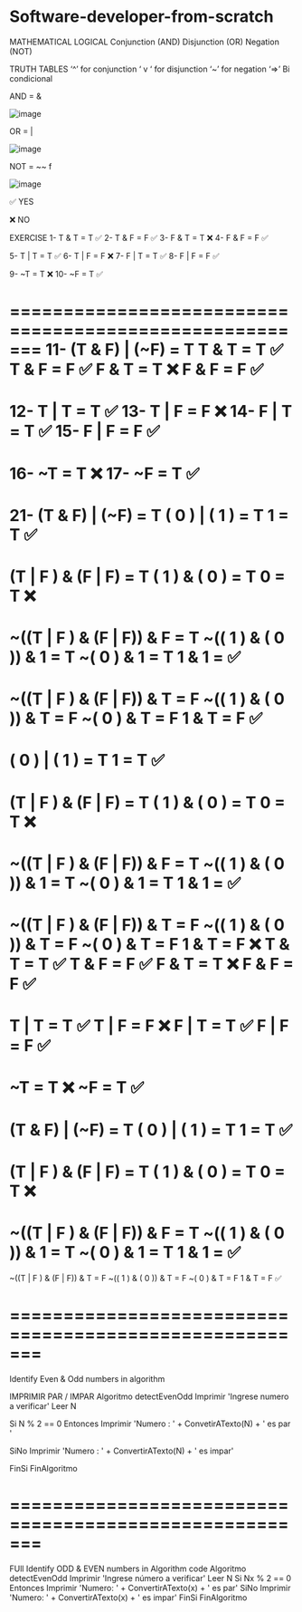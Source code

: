# Software-developer-from-scratch
MATHEMATICAL LOGICAL 
Conjunction (AND)
Disjunction (OR)
Negation (NOT)


TRUTH TABLES
‘^’ for conjunction
‘ v ‘ for disjunction
‘~’ for negation 
‘⇒’ Bi condicional


AND = &

![image](https://user-images.githubusercontent.com/105883148/205499915-ad67f00d-81ca-4906-b4d8-3cdbd4a2b8fb.png)

OR = |

![image](https://user-images.githubusercontent.com/105883148/205499929-06fb819a-e0dd-4a78-aa01-6c850256fa1c.png)


NOT = ~~ f 

![image](https://user-images.githubusercontent.com/105883148/205499956-3964dbe2-1993-485a-820d-87c3d9b592cc.png)



✅ YES 

❌ NO


EXERCISE
1- T & T = T ✅
2- T & F = F ✅
3- F & T = T ❌
4- F & F = F ✅

5- T | T = T ✅
6- T | F = F ❌
7- F | T = T ✅
8- F | F = F ✅

9- ~T = T ❌
10- ~F = T ✅

=======================================================
11- (T & F) | (~F) = T T & T = T ✅
      T & F = F  ✅
      F & T = T ❌
      F & F = F ✅
=======================================================

12- T | T = T ✅
13- T | F = F ❌
14- F | T = T ✅
15- F | F = F ✅
=======================================================

16- ~T = T ❌
17- ~F = T ✅
=======================================================

21- (T & F) | (~F) = T 
( 0 ) | ( 1 ) = T 
    1 = T ✅
=======================================================


(T | F ) & (F | F) = T
( 1 ) & ( 0 ) = T 
   0 = T ❌
=======================================================

~((T | F ) & (F | F)) & F = T
  ~(( 1 ) & ( 0 ))  & 1 = T
  ~( 0 ) & 1 = T
   1 & 1 = ✅ 
=======================================================

~((T | F ) & (F | F)) & T = F
~(( 1 ) & ( 0 )) & T = F
~( 0 ) & T  = F
   1 & T = F ✅
=======================================================

( 0 ) | ( 1 ) = T 
    1 = T ✅
=======================================================

(T | F ) & (F | F) = T
( 1 ) & ( 0 ) = T 
    0 = T ❌
=======================================================

~((T | F ) & (F | F)) & F = T
~(( 1 ) & ( 0 ))  & 1 = T
~( 0 ) & 1 = T
    1 & 1 = ✅ 
=======================================================


~((T | F ) & (F | F)) & T = F
~(( 1 ) & ( 0 )) & T = F
~( 0 ) & T  = F
1 & T = F ❌
T & T = T ✅
T & F = F  ✅
F & T = T ❌
F & F = F ✅
=======================================================

T | T = T ✅
T | F = F ❌
F | T = T ✅
F | F = F ✅
=======================================================

~T = T ❌
~F = T ✅
=======================================================


(T & F) | (~F) = T 
( 0 ) | ( 1 ) = T 
1 = T ✅
=======================================================


(T | F ) & (F | F) = T
( 1 ) & ( 0 ) = T 
0 = T ❌
=======================================================


~((T | F ) & (F | F)) & F = T
~(( 1 ) & ( 0 ))  & 1 = T
~( 0 ) & 1 = T
1 & 1 = ✅ 
=======================================================


~((T | F ) & (F | F)) & T = F
~(( 1 ) & ( 0 )) & T = F
~( 0 ) & T  = F
1 & T = F ✅




=======================================================
=======================================================
Identify Even & Odd numbers in algorithm

IMPRIMIR PAR / IMPAR
Algoritmo detectEvenOdd
Imprimir 'Ingrese numero a verificar'
Leer N

Si N % 2 == 0 Entonces 
Imprimir 'Numero :  ' + ConvetirATexto(N) +
' es par '

SiNo
Imprimir 'Numero :  ' + ConvertirATexto(N) + 
' es impar' 

FinSi 
FinAlgoritmo



=======================================================
=======================================================
FUll Identify ODD & EVEN numbers in Algorithm code
Algoritmo detectEvenOdd 
	Imprimir 'Ingrese número a verificar'
	Leer N
	Si Nx % 2 == 0 Entonces
		Imprimir 'Numero: ' + ConvertirATexto(x) + ' es par'
	SiNo
		Imprimir 'Numero: ' + ConvertirATexto(x) + ' es impar'
	FinSi
FinAlgoritmo




